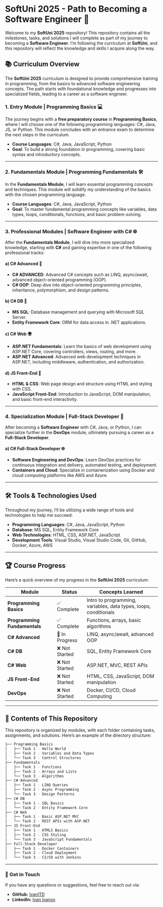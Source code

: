 # SoftUni 2025 - Path to Becoming a Software Engineer 🚀

Welcome to my **SoftUni 2025** repository! This repository contains all the milestones, tasks, and solutions I will complete as part of my journey to becoming a **Software Engineer**. I’m following the curriculum at **SoftUni**, and this repository will reflect the knowledge and skills I acquire along the way.

## 📚 Curriculum Overview

The **SoftUni 2025** curriculum is designed to provide comprehensive training in programming, from the basics to advanced software engineering concepts. The path starts with foundational knowledge and progresses into specialized fields, leading to a career as a software engineer.

### 1. Entry Module | **Programming Basics** 💻

The journey begins with a **free preparatory course** in **Programming Basics**, where I will choose one of the following programming languages: C#, Java, JS, or Python. This module concludes with an entrance exam to determine the next steps in the curriculum.

- **Course Languages**: C#, Java, JavaScript, Python
- **Goal**: To build a strong foundation in programming, covering basic syntax and introductory concepts.

---

### 2. Fundamentals Module | **Programming Fundamentals** 🛠️

In the **Fundamentals Module**, I will learn essential programming concepts and techniques. This module will solidify my understanding of the basics with the chosen programming language.

- **Course Languages**: C#, Java, JavaScript, Python
- **Goal**: To master fundamental programming concepts like variables, data types, loops, conditionals, functions, and basic problem-solving.

---

### 3. Professional Modules | **Software Engineer with C#** 🌐

After the **Fundamentals Module**, I will dive into more specialized knowledge, starting with **C#** and gaining expertise in one of the following professional tracks:

#### a) **C# Advanced** 🚀
- **C# ADVANCED**: Advanced C# concepts such as LINQ, async/await, advanced object-oriented programming (OOP).
- **C# OOP**: Deep dive into object-oriented programming principles, inheritance, polymorphism, and design patterns.

#### b) **C# DB** 💾
- **MS SQL**: Database management and querying with Microsoft SQL Server.
- **Entity Framework Core**: ORM for data access in .NET applications.

#### c) **C# Web** 🌍
- **ASP.NET Fundamentals**: Learn the basics of web development using ASP.NET Core, covering controllers, views, routing, and more.
- **ASP.NET Advanced**: Advanced web development techniques in ASP.NET, including middleware, authentication, and authorization.

#### d) **JS Front-End** 📱
- **HTML & CSS**: Web page design and structure using HTML and styling with CSS.
- **JavaScript Front-End**: Introduction to JavaScript, DOM manipulation, and basic front-end interactivity.

---

### 4. Specialization Module | **Full-Stack Developer** 🔧

After becoming a **Software Engineer** with C#, Java, or Python, I can specialize further in the **DevOps** module, ultimately pursuing a career as a **Full-Stack Developer**. 

#### a) **C# Full-Stack Developer** 🌐
- **Software Engineering and DevOps**: Learn DevOps practices for continuous integration and delivery, automated testing, and deployment.
- **Containers and Cloud**: Specialize in containerization using Docker and cloud computing platforms like AWS and Azure.

---

## 🛠️ Tools & Technologies Used

Throughout my journey, I’ll be utilizing a wide range of tools and technologies to help me succeed:

- **Programming Languages**: C#, Java, JavaScript, Python
- **Database**: MS SQL, Entity Framework Core
- **Web Technologies**: HTML, CSS, ASP.NET, JavaScript
- **Development Tools**: Visual Studio, Visual Studio Code, Git, GitHub, Docker, Azure, AWS

---

## 🏆 Course Progress

Here’s a quick overview of my progress in the **SoftUni 2025** curriculum:

| Module                         | Status       | Concepts Learned                               |
| ------------------------------ | ------------ | ---------------------------------------------- |
| **Programming Basics**          | ✅ Complete  | Intro to programming, variables, data types, loops, conditionals |
| **Programming Fundamentals**    | ✅ Complete  | Functions, arrays, basic algorithms            |
| **C# Advanced**                 | 🚧 In Progress | LINQ, async/await, advanced OOP                |
| **C# DB**                       | ❌ Not Started | SQL, Entity Framework Core                     |
| **C# Web**                      | ❌ Not Started | ASP.NET, MVC, REST APIs                        |
| **JS Front-End**                | ❌ Not Started | HTML, CSS, JavaScript, DOM manipulation        |
| **DevOps**                      | ❌ Not Started | Docker, CI/CD, Cloud Computing                |

---

## 📜 Contents of This Repository

This repository is organized by modules, with each folder containing tasks, assignments, and solutions. Here’s an example of the directory structure:

```bash
├── Programming Basics
│   ├── Task 1 - Hello World
│   ├── Task 2 - Variables and Data Types
│   └── Task 3 - Control Structures
├── Fundamentals
│   ├── Task 1 - Functions
│   ├── Task 2 - Arrays and Lists
│   └── Task 3 - Algorithms
├── C# Advanced
│   ├── Task 1 - LINQ Queries
│   ├── Task 2 - Async Programming
│   └── Task 3 - Design Patterns
├── C# DB
│   ├── Task 1 - SQL Basics
│   └── Task 2 - Entity Framework Core
├── C# Web
│   ├── Task 1 - Basic ASP.NET MVC
│   └── Task 2 - REST APIs with ASP.NET
├── JS Front-End
│   ├── Task 1 - HTML5 Basics
│   ├── Task 2 - CSS Styling
│   └── Task 3 - JavaScript Fundamentals
├── Full-Stack Developer
│   ├── Task 1 - Docker Containers
│   ├── Task 2 - Cloud Deployment
│   └── Task 3 - CI/CD with Jenkins
```
<hr>
<h3>🌟 Get in Touch</h3>
<p>If you have any questions or suggestions, feel free to reach out via:</p>
<ul>
	<li><b>GitHub:</b> <a href="https://github.com/IvanITD" class="button">IvanITD</a></li>
	<li><b>LinkedIn:</b> <a href="https://www.linkedin.com/in/ivanivanovofficial/" class="button">Ivan Ivanov</a></li>
</ul>
